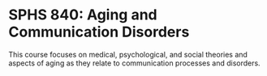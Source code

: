 # SPHS 840: Aging and Communication Disorders

This course focuses on medical, psychological, and social theories and aspects of aging as they relate to communication processes and disorders.